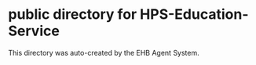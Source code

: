 # public directory for HPS-Education-Service

This directory was auto-created by the EHB Agent System.